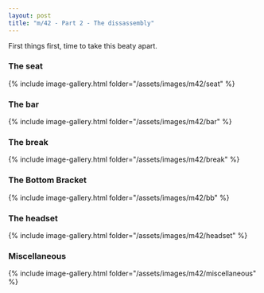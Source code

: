 ```yaml
---
layout: post
title: "m/42 - Part 2 - The dissassembly"
---
```


First things first, time to take this beaty apart.

### The seat

{% include image-gallery.html folder="/assets/images/m42/seat" %}

### The bar

{% include image-gallery.html folder="/assets/images/m42/bar" %}

### The break

{% include image-gallery.html folder="/assets/images/m42/break" %}

### The Bottom Bracket

{% include image-gallery.html folder="/assets/images/m42/bb" %}

### The headset

{% include image-gallery.html folder="/assets/images/m42/headset" %}

### Miscellaneous

{% include image-gallery.html folder="/assets/images/m42/miscellaneous" %}
